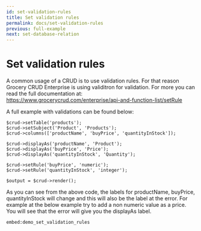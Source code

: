 ```yaml
---
id: set-validation-rules
title: Set validation rules
permalink: docs/set-validation-rules
previous: full-example
next: set-database-relation
---
```


# Set validation rules

A common usage of a CRUD is to use validation rules. For that reason Grocery CRUD Enterprise is using validitron for validation. For more you can read the full documentation at: https://www.grocerycrud.com/enterprise/api-and-function-list/setRule

A full example with validations can be found below:
<pre><code class="php">$crud->setTable('products');
$crud->setSubject('Product', 'Products');
$crud->columns(['productName', 'buyPrice', 'quantityInStock']);

$crud->displayAs('productName', 'Product');
$crud->displayAs('buyPrice', 'Price');
$crud->displayAs('quantityInStock', 'Quantity');

$crud->setRule('buyPrice', 'numeric');
$crud->setRule('quantityInStock', 'integer');

$output = $crud->render();
</code></pre>

As you can see from the above code, the labels for productName, buyPrice, quantityInStock will change and this will also be the label at the error. For example at the below example try to add a non numeric value as a price. You will see that the error will give you the displayAs label.

`embed:demo_set_validation_rules`